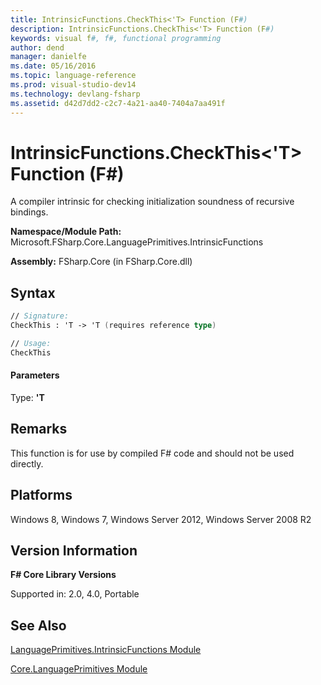 ```yaml
---
title: IntrinsicFunctions.CheckThis<'T> Function (F#)
description: IntrinsicFunctions.CheckThis<'T> Function (F#)
keywords: visual f#, f#, functional programming
author: dend
manager: danielfe
ms.date: 05/16/2016
ms.topic: language-reference
ms.prod: visual-studio-dev14
ms.technology: devlang-fsharp
ms.assetid: d42d7dd2-c2c7-4a21-aa40-7404a7aa491f 
---
```


# IntrinsicFunctions.CheckThis<'T> Function (F#)

A compiler intrinsic for checking initialization soundness of recursive bindings.

**Namespace/Module Path:** Microsoft.FSharp.Core.LanguagePrimitives.IntrinsicFunctions

**Assembly:** FSharp.Core (in FSharp.Core.dll)


## Syntax

```fsharp
// Signature:
CheckThis : 'T -> 'T (requires reference type)

// Usage:
CheckThis
```

#### Parameters
Type: **'T**

## Remarks
This function is for use by compiled F# code and should not be used directly.


## Platforms
Windows 8, Windows 7, Windows Server 2012, Windows Server 2008 R2


## Version Information
**F# Core Library Versions**

Supported in: 2.0, 4.0, Portable

## See Also
[LanguagePrimitives.IntrinsicFunctions Module](LanguagePrimitives.IntrinsicFunctions-Module-%5BFSharp%5D.md)

[Core.LanguagePrimitives Module](Core.LanguagePrimitives-Module-%5BFSharp%5D.md)